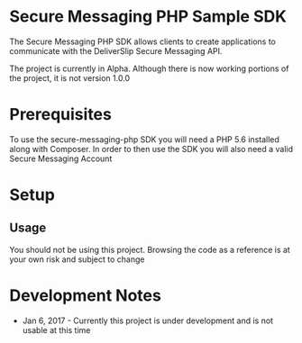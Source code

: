 # Secure Messaging PHP Sample SDK
The Secure Messaging PHP SDK allows clients to create applications to communicate with the DeliverSlip Secure Messaging
API.

The project is currently in Alpha. Although there is now working portions of the project, it is not version 1.0.0

# Prerequisites
To use the secure-messaging-php SDK you will need a PHP 5.6 installed along with Composer. In order to then use the SDK
you will also need a valid Secure Messaging Account

# Setup

## Usage
You should not be using this project. Browsing the code as a reference is at your own risk and subject to change

# Development Notes
* Jan 6, 2017  - Currently this project is under development and is not usable at this time